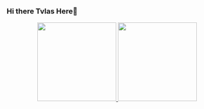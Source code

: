 ### Hi there Tvlas Here👋

<div align="center">
  <a href="https://github.com/tvlas">
  <img height="180em" src="https://github-readme-stats.vercel.app/api?username=tvlas&show_icons=true&theme=dracula&include_all_commits=true&count_private=true"/>
  <img height="180em" src="https://github-readme-stats.vercel.app/api/top-langs/?username=tvlas&layout=compact&langs_count=7&theme=dracula"/>
</div>
